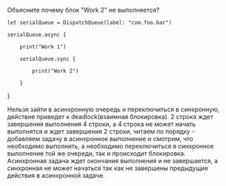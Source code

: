 Объясните почему блок "Work 2" не выполняется?

    let serialQueue = DispatchQueue(label: "com.foo.bar")
    
    serialQueue.async {
    
        print("Work 1")
        
        serialQueue.sync {
        
            print("Work 2")
            
        }
}


Нельзя зайти в асинхронную очередь и переключиться в синхронную, действие приведет к deadlock(взаимная блокировка). 2 строка ждет завершения выполнения 4 строки, а 4 строка не может начать выполнятся и ждет завершения 2 строки, читаем по порядку - добавляем задачу в асинхронное выполнение и смотрим, что необходимо выполнить, а необходимо переключиться в синхронное выполнение той же очереди, так и происходит блокировка. Асинхронная задача ждет окончания выполнения и не завершается, а синхронная не может начаться так как не завершены предыдущие действия в асинхронной задаче.
